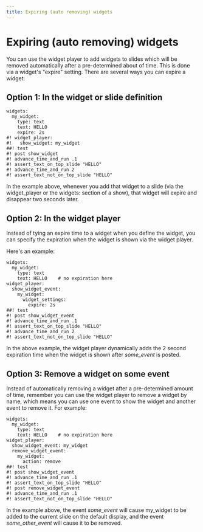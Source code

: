 ```yaml
---
title: Expiring (auto removing) widgets
---
```


# Expiring (auto removing) widgets


You can use the widget player to add widgets to slides which will be
removed automatically after a pre-determined about of time. This is done
via a widget's "expire" setting. There are several ways you can
expire a widget:

## Option 1: In the widget or slide definition

``` mpf-mc-config
widgets:
  my_widget:
    type: text
    text: HELLO
    expire: 2s
#! widget_player:
#!   show_widget: my_widget
##! test
#! post show_widget
#! advance_time_and_run .1
#! assert_text_on_top_slide "HELLO"
#! advance_time_and_run 2
#! assert_text_not_on_top_slide "HELLO"
```

In the example above, whenever you add that widget to a slide (via the
widget_player or the widgets: section of a show), that widget will
expire and disappear two seconds later.

## Option 2: In the widget player

Instead of tying an expire time to a widget when you define the widget,
you can specify the expiration when the widget is shown via the widget
player.

Here's an example:

``` mpf-mc-config
widgets:
  my_widget:
    type: text
    text: HELLO    # no expiration here
widget_player:
  show_widget_event:
    my_widget:
      widget_settings:
        expire: 2s
##! test
#! post show_widget_event
#! advance_time_and_run .1
#! assert_text_on_top_slide "HELLO"
#! advance_time_and_run 2
#! assert_text_not_on_top_slide "HELLO"
```

In the above example, the widget player dynamically adds the 2 second
expiration time when the widget is shown after *some_event* is posted.

## Option 3: Remove a widget on some event

Instead of automatically removing a widget after a pre-determined amount
of time, remember you can use the widget player to remove a widget by
name, which means you can use one event to show the widget and another
event to remove it. For example:

``` mpf-mc-config
widgets:
  my_widget:
    type: text
    text: HELLO    # no expiration here
widget_player:
  show_widget_event: my_widget
  remove_widget_event:
    my_widget:
      action: remove
##! test
#! post show_widget_event
#! advance_time_and_run .1
#! assert_text_on_top_slide "HELLO"
#! post remove_widget_event
#! advance_time_and_run .1
#! assert_text_not_on_top_slide "HELLO"
```

In the example above, the event *some_event* will cause my_widget to be
added to the current slide on the default display, and the event
*some_other_event* will cause it to be removed.

